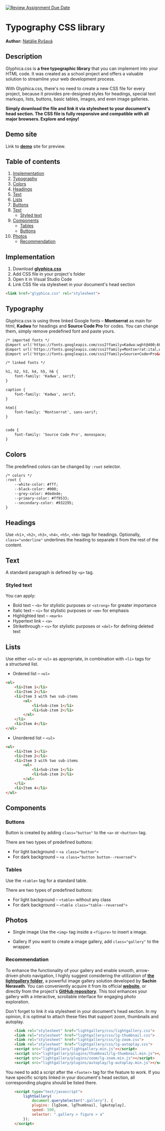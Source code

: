 [![Review Assignment Due Date](https://classroom.github.com/assets/deadline-readme-button-24ddc0f5d75046c5622901739e7c5dd533143b0c8e959d652212380cedb1ea36.svg)](https://classroom.github.com/a/zprwltzm)
# Typography CSS library
**Author:** [Natálie Ryšavá](https://github.com/NatalieRysava)
## Description
Glyphica.css is **a&nbsp;free typographic library** that you can implement into your HTML code. It was created as a&nbsp;school project and offers a&nbsp;valuable solution to streamline your web development process.

With Glyphica.css, there's no need to create a&nbsp;new CSS file for every project, because it provides pre-designed styles for headings, special text markups, lists, buttons, basic tables, images, and even image galleries.

**Simply download the file and link it via stylesheet to your document's head section. The CSS file is fully responsive and compatible with all major browsers. Explore and enjoy!**
## Demo site
Link to **[demo](https://pslib-cz.github.io/2023-l4-web-typographic-library-NatalieRysava/)** site for preview.
## Table of contents
1. [Implementation](#Implementation)
2. [Typography](#Typography)
3. [Colors](#Colors)
4. [Headings](#Headings)
5. [Text](#Text)
6. [Lists](#Lists)
7. [Buttons](#Buttons)
6. [Text](#Text)
   * [Styled text](#Styled-text)
7. [Components](#Components)
   * [Tables](#Tables)
   * [Buttons](#Buttons)
8. [Photos](#Photos)
   * [Recommendation](#Recommendation)
## Implementation
1. Download **[glyphica.css](https://github.com/pslib-cz/2023-l4-web-typographic-library-NatalieRysava/blob/main/css/glyphica.css)**
2. Add CSS file in your project's folder
3. Open it in Visual Studio Code 
3. Link CSS file via stylesheet in your document's head section
```html
<link href="glyphica.css" rel="stylesheet">
```
## Typography
Glyphica.css is using three linked Google fonts – **Montserrat** as main for html, **Kadwa** for headings and **Source Code Pro** for codes. You can change them, simply remove predefined font and paste yours.
```html
/* imported fonts */
@import url('https://fonts.googleapis.com/css2?family=Kadwa:wght@400;600&display=swap');
@import url('https://fonts.googleapis.com/css2?family=Montserrat:ital,wght@0,300;0,400;0,600;1,300;1,400;1,600&display=swap');
@import url('https://fonts.googleapis.com/css2?family=Source+Code+Pro&display=swap');

/* linked fonts */

h1, h2, h3, h4, h5, h6 {
    font-family: 'Kadwa', serif;
}

caption {
    font-family: 'Kadwa', serif;
}

html{
    font-family: 'Montserrat', sans-serif;
}


code {
    font-family: 'Source Code Pro', monospace;
}
```
## Colors
The predefined colors can be changed by `:root` selector.
```html
/* colors */
:root {
    --white-color: #fff;
    --black-color: #000;
    --grey-color: #dedede;
    --primary-color: #ff9533;
    --secondary-color: #932295;
}
```
## Headings
Use `<h1`>, `<h2>`, `<h3>`, `<h4>`, `<h5>`, `<h6>` tags for headings. Optionally, `class="underline"` underlines the heading to separate it from the rest of the content.
## Text
A standard paragraph is defined by `<p>` tag.
### Styled text
You can apply:
* Bold text – `<b>` for stylistic purposes or `<strong>` for greater importance
* Italic text – `<i>` for stylistic purposes or `<em>` for emphasis
* Highlighted text – `<mark>`
* Hypertext link – `<a>`
* Strikethrough – `<s>` for stylistic purposes or `<del>` for defining deleted text
## Lists
Use either `<ol>` or `<ul>` as appropriate, in combination with `<li>` tags for a&nbsp;structured list.
* Ordered list – `<ol>`
```html
<ol>
    <li>Item 1</li>
    <li>Item 2</li>
    <li>Item 3 with two sub-items
        <ol>
            <li>Sub-item 1</li>
            <li>Sub-item 2</li>
        </ol>
    </li>
    <li>Item 4</li>
</ol>
```
* Unordered list – `<ul>`
```html
<ul>
    <li>Item 1</li>
    <li>Item 2</li>
    <li>Item 3 with two sub-items
        <ul>
            <li>Sub-item 1</li>
            <li>Sub-item 2</li>
        </ul>
    </li>
    <li>Item 4</li>
</ul>
```
## Components
### Buttons
Button is created by adding `class="button"` to the `<a>` or `<button>` tag.

There are two types of predefined buttons:
* For light background – `<a class="button">`
* For dark background – `<a class="button button--reversed">`
### Tables
Use the `<table>` tag for a&nbsp;standard table.

There are two types of predefined buttons:
* For light background – `<table>` without any class
* For dark background – `<table class="table--reversed">`
## Photos
* Single image
Use the `<img>` tag inside a&nbsp;`<figure>` to insert a&nbsp;image.

* Gallery
If you want to create a&nbsp;image gallery, add `class="gallery"` to the wrapper.

### Recommendation
To enhance the functionality of your gallery and enable smooth, arrow-driven photo navigation, I highly suggest considering the utilization of **[the lightgallery folder](https://github.com/pslib-cz/2023-l4-web-typographic-library-NatalieRysava/tree/main/lightgallery)**, a&nbsp;powerful image gallery solution developed by **Sachin Neravath**. You can conveniently acquire it from its official **[website](https://www.lightgalleryjs.com/)**, or directly from the project's **[GitHub repository](https://github.com/sachinchoolur/lightGallery)**. This tool enhances your gallery with a&nbsp;interactive, scrollable interface for engaging photo exploration.

Don't forget to link it via stylesheet in your document's head section. In my opinion, it is optimal to attach these files that support zoom, thumbnails and autoplay.
```html
    <link rel="stylesheet" href="lightgallery/css/lightgallery.css">
    <link rel="stylesheet" href="lightgallery/css/lg-thumbnail.css">
    <link rel="stylesheet" href="lightgallery/css/lg-zoom.css">
    <link rel="stylesheet" href="lightgallery/css/lg-autoplay.css">
    <script src="lightgallery/lightgallery.min.js"></script>
    <script src="lightgallery/plugins/thumbnail/lg-thumbnail.min.js"></script>
    <script src="lightgallery/plugins/zoom/lg-zoom.min.js"></script>
    <script src="lightgallery/plugins/autoplay/lg-autoplay.min.js"></script>
```
You need to add a&nbsp;script after the `<footer>` tag for the feature to work. If you have specific scripts linked in your document's head section, all corresponding plugins should be listed there.
```html
    <script type="text/javascript">
        lightGallery(
            document.querySelector(".gallery"), {
            plugins: [lgZoom, lgThumbnail, lgAutoplay],
            speed: 500,
            selector: ".gallery > figure > a"
        });
    </script>
```
